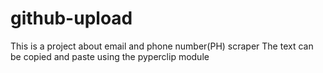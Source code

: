 # github-upload

This is a project about email and phone number(PH) scraper
The text can be copied and paste using the pyperclip module

